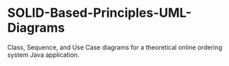 # SOLID-Based-Principles-UML-Diagrams

Class, Sequence, and Use Case diagrams for a theoretical online ordering system Java application.
